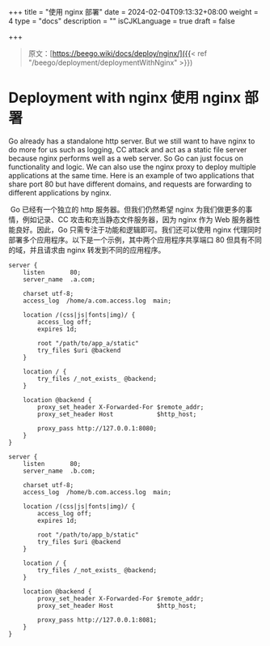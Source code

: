 +++
title = "使用 nginx 部署"
date = 2024-02-04T09:13:32+08:00
weight = 4
type = "docs"
description = ""
isCJKLanguage = true
draft = false

+++

> 原文：[https://beego.wiki/docs/deploy/nginx/]({{< ref "/beego/deployment/deploymentWithNginx" >}})

# Deployment with nginx 使用 nginx 部署



Go already has a standalone http server. But we still want to have nginx to do more for us such as logging, CC attack and act as a static file server because nginx performs well as a web server. So Go can just focus on functionality and logic. We can also use the nginx proxy to deploy multiple applications at the same time. Here is an example of two applications that share port 80 but have different domains, and requests are forwarding to different applications by nginx.

​	Go 已经有一个独立的 http 服务器。但我们仍然希望 nginx 为我们做更多的事情，例如记录、CC 攻击和充当静态文件服务器，因为 nginx 作为 Web 服务器性能良好。因此，Go 只需专注于功能和逻辑即可。我们还可以使用 nginx 代理同时部署多个应用程序。以下是一个示例，其中两个应用程序共享端口 80 但具有不同的域，并且请求由 nginx 转发到不同的应用程序。

```
server {
    listen       80;
    server_name  .a.com;

    charset utf-8;
    access_log  /home/a.com.access.log  main;

    location /(css|js|fonts|img)/ {
        access_log off;
        expires 1d;

        root "/path/to/app_a/static"
        try_files $uri @backend
    }

    location / {
        try_files /_not_exists_ @backend;
    }

    location @backend {
        proxy_set_header X-Forwarded-For $remote_addr;
        proxy_set_header Host            $http_host;

        proxy_pass http://127.0.0.1:8080;
    }
}

server {
    listen       80;
    server_name  .b.com;

    charset utf-8;
    access_log  /home/b.com.access.log  main;

    location /(css|js|fonts|img)/ {
        access_log off;
        expires 1d;

        root "/path/to/app_b/static"
        try_files $uri @backend
    }

    location / {
        try_files /_not_exists_ @backend;
    }

    location @backend {
        proxy_set_header X-Forwarded-For $remote_addr;
        proxy_set_header Host            $http_host;

        proxy_pass http://127.0.0.1:8081;
    }
}
```
